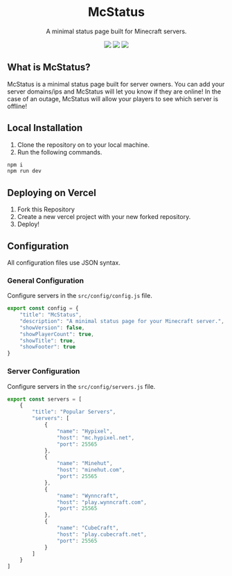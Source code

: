 <div align="center">
    <h1>McStatus</h1>
    <p>A minimal status page built for Minecraft servers.</p>
    <a href="https://github.com/baylorhenshaw/mcstatus/issues"><img src="https://img.shields.io/github/issues/baylorhenshaw/mcstatus"></a>
    <a href="https://github.com/baylorhenshaw/mcstatus/"><img src="https://img.shields.io/github/forks/baylorhenshaw/mcstatus"></a>
    <a href="https://github.com/baylorhenshaw/mcstatus/"><img src="https://img.shields.io/github/stars/baylorhenshaw/mcstatus"></a>
</div>


## What is McStatus?
McStatus is a minimal status page built for server owners. You can add your server domains/ips and McStatus will let you know if they are online! In the case of an outage, McStatus will allow your players to see which server is offline!

## Local Installation
1. Clone the repository on to your local machine.
2. Run the following commands.
```sh
npm i
npm run dev
```

## Deploying on Vercel
1. Fork this Repository
2. Create a new vercel project with your new forked repository.
3. Deploy!

## Configuration
All configuration files use JSON syntax.
### General Configuration
Configure servers in the `src/config/config.js` file.
```js
export const config = {
	"title": "McStatus",
	"description": "A minimal status page for your Minecraft server.",
	"showVersion": false,
	"showPlayerCount": true,
	"showTitle": true,
	"showFooter": true
}
```
### Server Configuration
Configure servers in the `src/config/servers.js` file.
```js
export const servers = [
	{
		"title": "Popular Servers",
		"servers": [
			{
				"name": "Hypixel",
				"host": "mc.hypixel.net",
				"port": 25565
			},
			{
				"name": "Minehut",
				"host": "minehut.com",
				"port": 25565
			},
			{
				"name": "Wynncraft",
				"host": "play.wynncraft.com",
				"port": 25565
			},
			{
				"name": "CubeCraft",
				"host": "play.cubecraft.net",
				"port": 25565
			}
		]
	}
]
```
